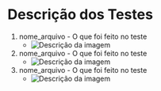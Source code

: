# Descrição dos Testes

1. nome_arquivo - O que foi feito no teste
   - ![Descrição da imagem](https://via.placeholder.com/150 "Imagem de exemplo")
2. nome_arquivo - O que foi feito no teste
   - ![Descrição da imagem](https://via.placeholder.com/150 "Imagem de exemplo")
3. nome_arquivo - O que foi feito no teste
   - ![Descrição da imagem](https://via.placeholder.com/150 "Imagem de exemplo")
